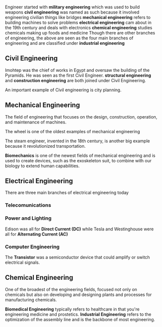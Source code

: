 Engineer started with **military engineering** which was used to build weapons
**civil engineering** was named as such because it involved engineering civilian things like bridges
**mechanical engineering** refers to building machines to solve problems
**electrical engineering** cam about in the 19th century and deals with electronics
**chemical engineering** studies chemicals making up foods and medicine
Though there are other branches of engineering, the above are seen as the four main branches of engineering and are classified under **industrial engineering**


## Civil Engineering

Imohtep was the chief of works in Egypt and oversaw the building of the Pyramids. He was seen as the first Civil Engineer.
**structural engineering** and **construction engineering** are both joined under Civil Engineering.

An important example of Civil engineering is city planning.

## Mechanical Engineering

The field of engineering that focuses on the design, construction, operation, and maintenance of machines.

The wheel is one of the oldest examples of mechanical engineering

The steam engineer, invented in the 18th century, is another big example because it revolutionized transportation.

**Biomechanics** is one of the newest fields of mechanical engineering and is used to create devices, such as the exoskeleton suit, to combine with our biology to extend human capabilities.

## Electrical Engineering

There are three main branches of electrical engineering today

### Telecomunications

### Power and Lighting

Edison was all for **Direct Current (DC)** while Tesla and Westinghouse were all for **Alternating Current (AC)**

### Computer Engineering

The **Transistor** was a semiconductor device that could amplify or switch electrical signals.

## Chemical Engineering

One of the broadest of the engineering fields, focused not only on chemicals but also on developing and designing plants and processes for manufacturing chemicals.

**Biomedical Engineering** typically refers to healthcare in that you're engineering medicine and prostetics.
**Industrial Engineering** refers to the optimization of the assembly line and is the backbone of most engineering.


